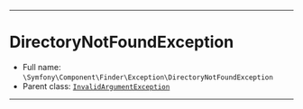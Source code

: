 ***

# DirectoryNotFoundException

* Full name: `\Symfony\Component\Finder\Exception\DirectoryNotFoundException`
* Parent class: [`InvalidArgumentException`](../../../../InvalidArgumentException.md)

***

